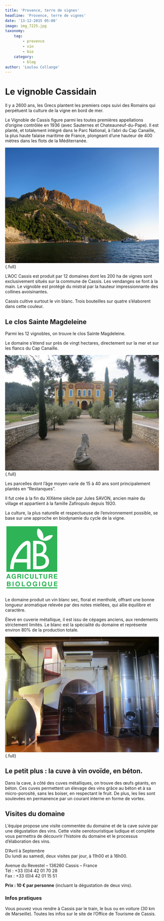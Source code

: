 ```yaml
---
title: 'Provence, terre de vignes'
headline: 'Provence, terre de vignes'
date: '13-12-2015 05:00'
image: img_7225.jpg
taxonomy:
    tag:
        - provence
        - vin
        - bio
    category:
        - blog
author: 'Loulou Collange'
---
```


# Le vignoble Cassidain

Il y a 2600 ans, les Grecs plantent les premiers ceps suivi des Romains qui perpétuent la culture de la vigne en bord de mer.  

Le Vignoble de Cassis figure parmi les toutes premières appellations d’origine contrôlée en 1936 (avec Sauternes et Chateauneuf-du-Pape). Il est planté, et totalement intégré dans le Parc National, à l’abri du Cap Canaille, la plus haute falaise maritime de France, plongeant d’une hauteur de 400 mètres dans les flots de la Méditerranée.  

![](img_3038.jpg) {.full}

L’AOC Cassis est produit par 12 domaines dont les 200 ha de vignes sont exclusivement situés sur la commune de Cassis.
Les vendanges se font à la main. Le vignoble est protégé du mistral par la hauteur impressionnante des collines avoisinantes.  

Cassis cultive surtout le vin blanc. Trois bouteilles sur quatre s’élaborent dans cette couleur.  

## Le clos Sainte Magdeleine

Parmi les 12 vignobles, on trouve le clos Sainte Magdeleine.  

Le domaine s’étend sur près de vingt hectares, directement sur la mer et sur les flancs du Cap Canaille.  

![](img_7221.jpg) {.full}

Les parcelles dont l’âge moyen varie de 15 à 40 ans sont principalement plantés en “Restanques”.  

Il fut crée à la fin du XIXème siècle par Jules SAVON, ancien maire du village et appartient à la famille Zafiropulo depuis 1920.  

La culture, la plus naturelle et respectueuse de l’environnement possible, se base sur une approche en biodynamie du cycle de la vigne.  

![](label-accueil-ab.png)

Le domaine produit un vin blanc sec, floral et mentholé, offrant une bonne longueur aromatique relevée par des notes miellées, qui allie équilibre et caractère.  

Élevé en cuverie métallique, il est issu de cépages anciens, aux rendements strictement limités. Le blanc est la spécialité du domaine et représente environ 80% de la production totale.  

![](img_7222.jpg) {.full}

## Le petit plus : la cuve à vin ovoïde, en béton.

Dans la cave, à côté des cuves métalliques, on trouve des œufs géants, en béton. Ces cuves permettent un élevage des vins grâce au béton et à sa micro-porosité, sans les boiser, en respectant le fruit. De plus, les lies sont soulevées en permanence par un courant interne en forme de vortex.  

## Visites du domaine

L’équipe propose une visite commentée du domaine et de la cave suivie par une dégustation des vins. Cette visite oenotouristique ludique et complète vous permettra de découvrir l’histoire du domaine et le processus d’élaboration des vins.  

D’Avril à Septembre  
Du lundi au samedi, deux visites par jour, à 11h00 et à 16h00. 

Avenue du Revestel – 136260 Cassis – France  
Tél : +33 (0)4 42 01 70 28  
Fax : +33 (0)4 42 01 15 51

**Prix : 10 € par personne** (incluant la dégustation de deux vins).  

### Infos pratiques

Vous pouvez vous rendre à Cassis par le train, le bus ou en voiture (30 km de Marseille). Toutes les infos sur le site de l’Office de Tourisme de Cassis.  